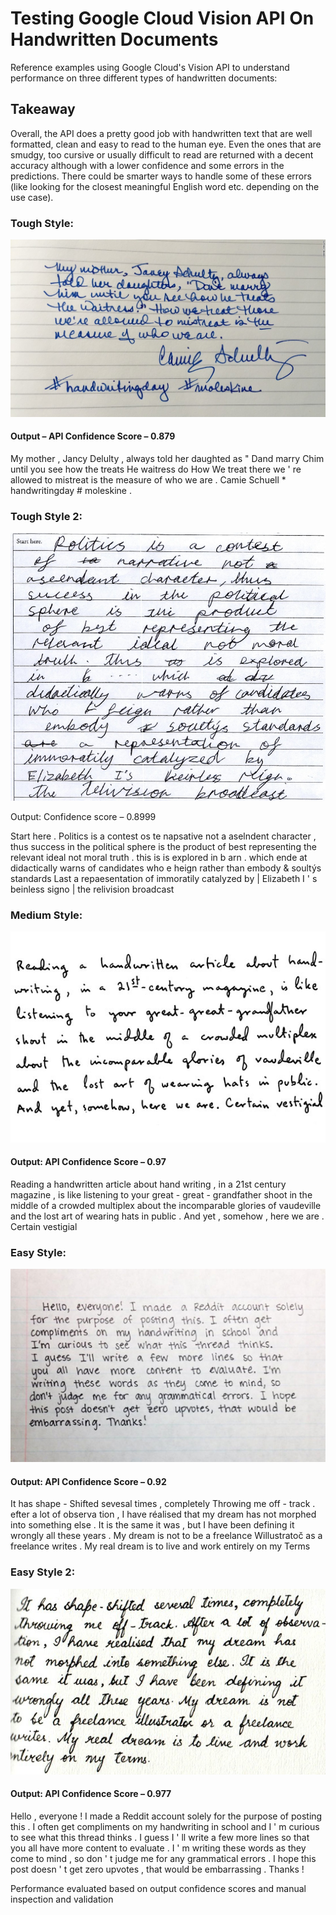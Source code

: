 # Testing Google Cloud Vision API On Handwritten Documents
Reference examples using Google Cloud's Vision API to understand performance on three different types of handwritten documents:

## Takeaway
Overall, the API does a pretty good job with handwritten text that are well formatted, clean and easy to read to the human eye. Even the ones that are smudgy, too cursive or usually difficult to read are returned with a decent accuracy although with a lower confidence and some errors in the predictions. There could be smarter ways to handle some of these errors (like looking for the closest meaningful English word etc. depending on the use case). 

### Tough Style:
 
![Tough Style](tough_style.jpg)
 
#### Output – API Confidence Score – 0.879
 
My mother , Jancy Delulty , always told her daughted as " Dand marry Chim until you see how the treats He waitress do How We treat there we ' re allowed to mistreat is the measure of who we are . Camie Schuell * handwritingday # moleskine .
 
 
### Tough Style 2:
 
![Tough Style 2](tough_style2.jpg)
 
Output: Confidence score – 0.8999
 
Start here . Politics is a contest os te napsative not a aselndent character , thus success in the political sphere is the product of best representing the relevant ideal not moral truth . this is is explored in b arn . which ende at didactically warns of candidates who e heign rather than embody & soultýs standards Last a repaesentation of immoratily catalyzed by | Elizabeth I ' s beinless signo | the relivision broadcast
 
### Medium Style:
 
![Medium Style](medium_style.jpg)
 
#### Output: API Confidence Score – 0.97
 
Reading a handwritten article about hand writing , in a 21st century magazine , is like listening to your great - great - grandfather shoot in the middle of a crowded multiplex about the incomparable glories of vaudeville and the lost art of wearing hats in public . And yet , somehow , here we are . Certain vestigial
 
### Easy Style:
 
![Easy Style](easy_hw.jpg)
 
#### Output: API Confidence Score – 0.92
 
It has shape - Shifted sevesal times , completely Throwing me off - track . efter a lot of observa tion , I have réalised that my dream has not morphed into something else . It is the same it was , but I have been defining it wrongly all these years . My dream is not to be a freelance Willustratoč as a freelance writes . My real dream is to live and work entirely on my Terms
 
### Easy Style 2:
 
![Easy Style 2](easy_hw2.jpg)
 
#### Output: API Confidence Score – 0.977
 
Hello , everyone ! I made a Reddit account solely for the purpose of posting this . I often get compliments on my handwriting in school and I ' m curious to see what this thread thinks . I guess I ' ll write a few more lines so that you all have more content to evaluate . I ' m writing these words as they come to mind , so don ' t judge me for any grammatical errors . I hope this post doesn ' t get zero upvotes , that would be embarrassing . Thanks !

Performance evaluated based on output confidence scores and manual inspection and validation
